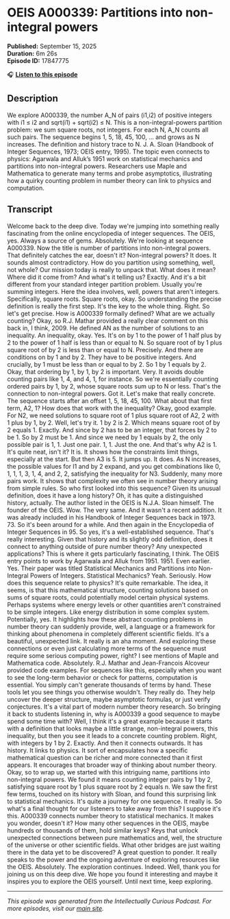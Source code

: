 # OEIS A000339: Partitions into non-integral powers

**Published:** September 15, 2025  
**Duration:** 6m 26s  
**Episode ID:** 17847775

🎧 **[Listen to this episode](https://intellectuallycurious.buzzsprout.com/2529712/episodes/17847775-oeis-a000339-partitions-into-non-integral-powers)**

## Description

We explore A000339, the number A_N of pairs (i1,i2) of positive integers with i1 ≤ i2 and sqrt(i1) + sqrt(i2) ≤ N. This is a non-integral-powers partition problem: we sum square roots, not integers. For each N, A_N counts all such pairs. The sequence begins 1, 5, 18, 45, 100, ... and grows as N increases. The definition and history trace to N. J. A. Sloan (Handbook of Integer Sequences, 1973; OEIS entry, 1995). The topic even connects to physics: Agarwala and Alluk’s 1951 work on statistical mechanics and partitions into non-integral powers. Researchers use Maple and Mathematica to generate many terms and probe asymptotics, illustrating how a quirky counting problem in number theory can link to physics and computation.

## Transcript

Welcome back to the deep dive. Today we're jumping into something really fascinating from the online encyclopedia of integer sequences. The OEIS, yes. Always a source of gems. Absolutely. We're looking at sequence A000339. Now the title is number of partitions into non-integral powers. That definitely catches the ear, doesn't it? Non-integral powers? It does. It sounds almost contradictory. How do you partition using something, well, not whole? Our mission today is really to unpack that. What does it mean? Where did it come from? And what's it telling us? Exactly. And it's a bit different from your standard integer partition problem. Usually you're summing integers. Here the idea involves, well, powers that aren't integers. Specifically, square roots. Square roots, okay. So understanding the precise definition is really the first step. It's the key to the whole thing. Right. So let's get precise. How is A000339 formally defined? What are we actually counting? Okay, so R.J. Mathar provided a really clear comment on this back in, I think, 2009. He defined AN as the number of solutions to an inequality. An inequality, okay. Yes. It's on by 1 to the power of 1 half plus by 2 to the power of 1 half is less than or equal to N. So square root of by 1 plus square root of by 2 is less than or equal to N. Precisely. And there are conditions on by 1 and by 2. They have to be positive integers. And crucially, by 1 must be less than or equal to by 2. So 1 by 1 equals by 2. Okay, that ordering by 1, by 1, by 2 is important. Very. It avoids double counting pairs like 1, 4, and 4, 1, for instance. So we're essentially counting ordered pairs by 1, by 2, whose square roots sum up to N or less. That's the connection to non-integral powers. Got it. Let's make that really concrete. The sequence starts after an offset 1, 5, 18, 45, 100. What about that first term, A2, 1? How does that work with the inequality? Okay, good example. For N2, we need solutions to square root of 1 plus square root of A2, 2 with 1 plus by 1, by 2. Well, let's try it. 1 by 2 is 2. Which means square root of by 2 equals 1. Exactly. And since by 2 has to be an integer, that forces by 2 to be 1. So by 2 must be 1. And since we need by 1 equals by 2, the only possible pair is 1, 1. Just one pair. 1, 1. Just the one. And that's why A2 is 1. It's quite neat, isn't it? It is. It shows how the constraints limit things, especially at the start. But then A3 is 5. It jumps up. It does. As N increases, the possible values for I1 and by 2 expand, and you get combinations like 0, 1, 1, 1, 3, 1, 4, and 2, 2, satisfying the inequality for N3. Suddenly, many more pairs work. It shows that complexity we often see in number theory arising from simple rules. So who first looked into this sequence? Given its unusual definition, does it have a long history? Oh, it has quite a distinguished history, actually. The author listed in the OEIS is N.J.A. Sloan himself. The founder of the OEIS. Wow. The very same. And it wasn't a recent addition. It was already included in his Handbook of Integer Sequences back in 1973. 73. So it's been around for a while. And then again in the Encyclopedia of Integer Sequences in 95. So yes, it's a well-established sequence. That's really interesting. Given that history and its slightly odd definition, does it connect to anything outside of pure number theory? Any unexpected applications? This is where it gets particularly fascinating, I think. The OEIS entry points to work by Agarwala and Alluk from 1951. 1951. Even earlier. Yes. Their paper was titled Statistical Mechanics and Partitions into Non-Integral Powers of Integers. Statistical Mechanics? Yeah. Seriously. How does this sequence relate to physics? It's quite remarkable. The idea, it seems, is that this mathematical structure, counting solutions based on sums of square roots, could potentially model certain physical systems. Perhaps systems where energy levels or other quantities aren't constrained to be simple integers. Like energy distribution in some complex system. Potentially, yes. It highlights how these abstract counting problems in number theory can suddenly provide, well, a language or a framework for thinking about phenomena in completely different scientific fields. It's a beautiful, unexpected link. It really is an aha moment. And exploring these connections or even just calculating more terms of the sequence must require some serious computing power, right? I see mentions of Maple and Mathematica code. Absolutely. R.J. Mathar and Jean-Francois Alcoveur provided code examples. For sequences like this, especially when you want to see the long-term behavior or check for patterns, computation is essential. You simply can't generate thousands of terms by hand. These tools let you see things you otherwise wouldn't. They really do. They help uncover the deeper structure, maybe asymptotic formulas, or just verify conjectures. It's a vital part of modern number theory research. So bringing it back to students listening in, why is A000339 a good sequence to maybe spend some time with? Well, I think it's a great example because it starts with a definition that looks maybe a little strange, non-integral powers, this inequality, but then you see it leads to a concrete counting problem. Right, with integers by 1 by 2. Exactly. And then it connects outwards. It has history. It links to physics. It sort of encapsulates how a specific mathematical question can be richer and more connected than it first appears. It encourages that broader way of thinking about number theory. Okay, so to wrap up, we started with this intriguing name, partitions into non-integral powers. We found it means counting integer pairs by 1 by 2, satisfying square root by 1 plus square root by 2 equals n. We saw the first few terms, touched on its history with Sloan, and found this surprising link to statistical mechanics. It's quite a journey for one sequence. It really is. So what's a final thought for our listeners to take away from this? I suppose it's this. A000339 connects number theory to statistical mechanics. It makes you wonder, doesn't it? How many other sequences in the OEIS, maybe hundreds or thousands of them, hold similar keys? Keys that unlock unexpected connections between pure mathematics and, well, the structure of the universe or other scientific fields. What other bridges are just waiting there in the data yet to be discovered? A great question to ponder. It really speaks to the power and the ongoing adventure of exploring resources like the OEIS. Absolutely. The exploration continues. Indeed. Well, thank you for joining us on this deep dive. We hope you found it interesting and maybe it inspires you to explore the OEIS yourself. Until next time, keep exploring.

---
*This episode was generated from the Intellectually Curious Podcast. For more episodes, visit our [main site](https://intellectuallycurious.buzzsprout.com).*
